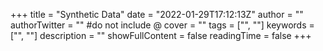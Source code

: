 +++
title = "Synthetic Data"
date = "2022-01-29T17:12:13Z"
author = ""
authorTwitter = "" #do not include @
cover = ""
tags = ["", ""]
keywords = ["", ""]
description = ""
showFullContent = false
readingTime = false
+++
